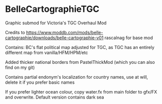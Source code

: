 # BelleCartographieTGC
Graphic submod for Victoria's TGC Overhaul Mod

Credits to https://www.moddb.com/mods/belle-cartographie/downloads/belle-cartographie-v01 rascalnag for base mod

Contains: BC's flat political map adjusted for TGC, as TGC has an entirely different map from vanilla/HFM/HPM/etc

Added thicker national borders from PastelThickMod (which you can also find on my git)

Contains partial endonym's localization for country names, use at will, delete it if you prefer basic names 



If you prefer lighter ocean colour, copy water.fx from main folder to gfx/FX and overwrite. Default version contains dark sea
